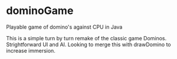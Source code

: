# dominoGame
Playable game of domino's against CPU in Java

This is a simple turn by turn remake of the classic game Dominos. Strightforward UI and AI. Looking to merge this with drawDomino to increase immersion.
